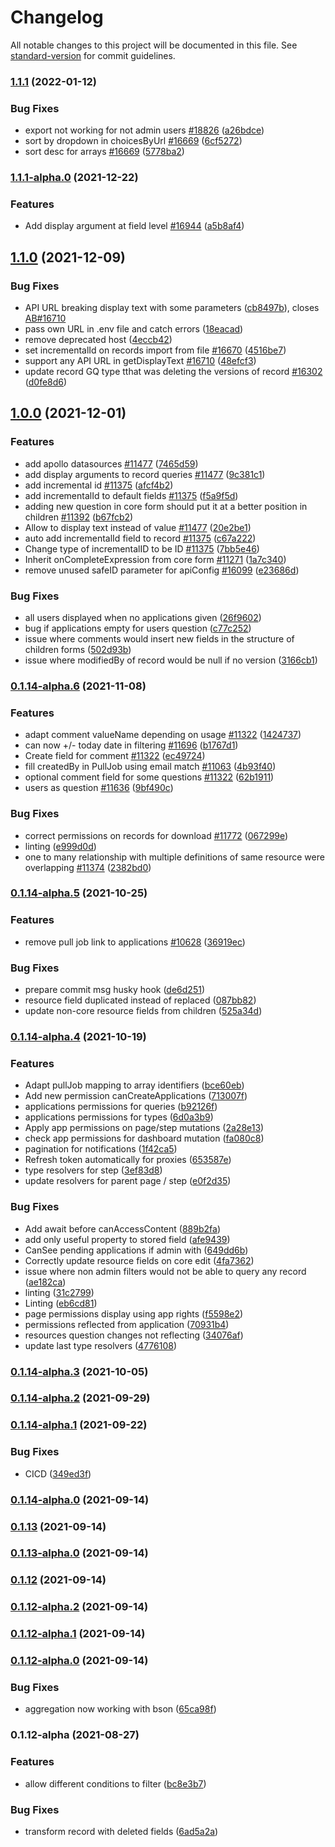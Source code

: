 # Changelog

All notable changes to this project will be documented in this file. See [standard-version](https://github.com/conventional-changelog/standard-version) for commit guidelines.

### [1.1.1](https://github.com/ReliefApplications/emrs-safe-backend/compare/v1.1.1-alpha.0...v1.1.1) (2022-01-12)


### Bug Fixes

* export not working for not admin users [#18826](https://github.com/ReliefApplications/oort-backend/issues/18826) ([a26bdce](https://github.com/ReliefApplications/emrs-safe-backend/commits/a26bdceb9ec949a19eb800f857da3fd218824a07))
* sort by dropdown in choicesByUrl [#16669](https://github.com/ReliefApplications/oort-backend/issues/16669) ([6cf5272](https://github.com/ReliefApplications/emrs-safe-backend/commits/6cf5272d97ac8edd26606aa491f78dfa0dd3a7ac))
* sort desc for arrays [#16669](https://github.com/ReliefApplications/oort-backend/issues/16669) ([5778ba2](https://github.com/ReliefApplications/emrs-safe-backend/commits/5778ba278503d1a62045ffc6e0f37a64aa11f895))

### [1.1.1-alpha.0](https://github.com/ReliefApplications/emrs-safe-backend/compare/v1.1.0...v1.1.1-alpha.0) (2021-12-22)


### Features

* Add display argument at field level [#16944](https://github.com/ReliefApplications/oort-backend/issues/16944) ([a5b8af4](https://github.com/ReliefApplications/emrs-safe-backend/commits/a5b8af41b77954f7116c5516c123ab0d1314cb22))

## [1.1.0](https://github.com/ReliefApplications/emrs-safe-backend/compare/v1.0.0...v1.1.0) (2021-12-09)


### Bug Fixes

* API URL breaking display text with some parameters ([cb8497b](https://github.com/ReliefApplications/emrs-safe-backend/commits/cb8497b17667388a61ff3ed21dd6263458a2da98)), closes [AB#16710](https://github.com/ReliefApplications/AB/issues/16710)
* pass own URL in .env file and catch errors ([18eacad](https://github.com/ReliefApplications/emrs-safe-backend/commits/18eacad4ccb3f4035bb960ad104be55fb3f6b758))
* remove deprecated host ([4eccb42](https://github.com/ReliefApplications/emrs-safe-backend/commits/4eccb421a4fe23c41a46873457ca0524866d20a0))
* set incrementalId on records import from file [#16670](https://github.com/ReliefApplications/oort-backend/issues/16670) ([4516be7](https://github.com/ReliefApplications/emrs-safe-backend/commits/4516be75f5a9cf74b59e2d6edcbc63ddf9a3e9b5))
* support any API URL in getDisplayText [#16710](https://github.com/ReliefApplications/oort-backend/issues/16710) ([48efcf3](https://github.com/ReliefApplications/emrs-safe-backend/commits/48efcf30582ded867999f100eace5e7855936b44))
* update record GQ type tthat was deleting the versions of record [#16302](https://github.com/ReliefApplications/oort-backend/issues/16302) ([d0fe8d6](https://github.com/ReliefApplications/emrs-safe-backend/commits/d0fe8d61c4b434ca2cc4450da1a2127fa570e2b4))

## [1.0.0](https://github.com/ReliefApplications/emrs-safe-backend/compare/v0.1.14-alpha.6...v1.0.0) (2021-12-01)


### Features

* add apollo datasources [#11477](https://github.com/ReliefApplications/oort-backend/issues/11477) ([7465d59](https://github.com/ReliefApplications/emrs-safe-backend/commits/7465d59dcad0b89dc39987faf33d8140e10a863b))
* add display arguments to record queries [#11477](https://github.com/ReliefApplications/oort-backend/issues/11477) ([9c381c1](https://github.com/ReliefApplications/emrs-safe-backend/commits/9c381c1007ca7ec9bf59e97a3bfeb6c30331396d))
* add incremental id [#11375](https://github.com/ReliefApplications/oort-backend/issues/11375) ([afcf4b2](https://github.com/ReliefApplications/emrs-safe-backend/commits/afcf4b2cfba6256fa106c6a81b5e24ed940bc2ef))
* add incrementalId to default fields [#11375](https://github.com/ReliefApplications/oort-backend/issues/11375) ([f5a9f5d](https://github.com/ReliefApplications/emrs-safe-backend/commits/f5a9f5d661a185996efb7574dd33915a862dcd7e))
* adding new question in core form should put it at a better position in children [#11392](https://github.com/ReliefApplications/oort-backend/issues/11392) ([b67fcb2](https://github.com/ReliefApplications/emrs-safe-backend/commits/b67fcb26e947778c827f3405d52f031174546b6d))
* Allow to display text instead of value [#11477](https://github.com/ReliefApplications/oort-backend/issues/11477) ([20e2be1](https://github.com/ReliefApplications/emrs-safe-backend/commits/20e2be18487ebc5b9dabe5826368dec35288b859))
* auto add incrementalId field to record [#11375](https://github.com/ReliefApplications/oort-backend/issues/11375) ([c67a222](https://github.com/ReliefApplications/emrs-safe-backend/commits/c67a2227b44e330d228c50cdd0fabcb0b789fe25))
* Change type of incrementalID to be ID [#11375](https://github.com/ReliefApplications/oort-backend/issues/11375) ([7bb5e46](https://github.com/ReliefApplications/emrs-safe-backend/commits/7bb5e469fe198c0bfc2aa056ac51383c9d1636a5))
* Inherit onCompleteExpression from core form [#11271](https://github.com/ReliefApplications/oort-backend/issues/11271) ([1a7c340](https://github.com/ReliefApplications/emrs-safe-backend/commits/1a7c3405a4aa500e2893c44389f9f83dadd466ef))
* remove unused safeID parameter for apiConfig [#16099](https://github.com/ReliefApplications/oort-backend/issues/16099) ([e23686d](https://github.com/ReliefApplications/emrs-safe-backend/commits/e23686d5017105400fe2e3cd87d524dc3c39f8d0))


### Bug Fixes

* all users displayed when no applications given ([26f9602](https://github.com/ReliefApplications/emrs-safe-backend/commits/26f960206b8f3b245353196c9e6fa5dfbb2e2977))
* bug if applications empty for users question ([c77c252](https://github.com/ReliefApplications/emrs-safe-backend/commits/c77c252cae4b2fcdb74c6f95d2d21ca15151f701))
* issue where comments would insert new fields in the structure of children forms ([502d93b](https://github.com/ReliefApplications/emrs-safe-backend/commits/502d93bbb56e87f3dcdfd2e80e32c2df372f6b94))
* issue where modifiedBy of record would be null if no version ([3166cb1](https://github.com/ReliefApplications/emrs-safe-backend/commits/3166cb1ac1b3d0a3788d90f65452bd4dd4d11f9f))

### [0.1.14-alpha.6](https://github.com/ReliefApplications/emrs-safe-backend/compare/v0.1.14-alpha.5...v0.1.14-alpha.6) (2021-11-08)


### Features

* adapt comment valueName depending on usage [#11322](https://github.com/ReliefApplications/emrs-safe-backend/issues/11322) ([1424737](https://github.com/ReliefApplications/emrs-safe-backend/commits/14247372d72fecc66f229a61b5cef80ae490cbfd))
* can now +/- today date in filtering [#11696](https://github.com/ReliefApplications/emrs-safe-backend/issues/11696) ([b1767d1](https://github.com/ReliefApplications/emrs-safe-backend/commits/b1767d12098b7728972a8dbb1e2dd2f695834094))
* Create field for comment [#11322](https://github.com/ReliefApplications/emrs-safe-backend/issues/11322) ([ec49724](https://github.com/ReliefApplications/emrs-safe-backend/commits/ec4972428a54f29235d1359756469e7980138c9d))
* fill createdBy in PullJob using email match [#11063](https://github.com/ReliefApplications/emrs-safe-backend/issues/11063) ([4b93f40](https://github.com/ReliefApplications/emrs-safe-backend/commits/4b93f4022c3b1d36a2fa0b89306eca1c941c7657))
* optional comment field for some questions [#11322](https://github.com/ReliefApplications/emrs-safe-backend/issues/11322) ([62b1911](https://github.com/ReliefApplications/emrs-safe-backend/commits/62b1911964539da68819cf9472d61d19aff6ba14))
* users as question [#11636](https://github.com/ReliefApplications/emrs-safe-backend/issues/11636) ([9bf490c](https://github.com/ReliefApplications/emrs-safe-backend/commits/9bf490c3af293e6c9ec41194886e29c3d315d0ed))


### Bug Fixes

* correct permissions on records for download [#11772](https://github.com/ReliefApplications/emrs-safe-backend/issues/11772) ([067299e](https://github.com/ReliefApplications/emrs-safe-backend/commits/067299e9991336c24615999532390bcbd02da7ef))
* linting ([e999d0d](https://github.com/ReliefApplications/emrs-safe-backend/commits/e999d0d57f19fbf806d0fe68cd148ead531934d2))
* one to many relationship with multiple definitions of same resource were overlapping [#11374](https://github.com/ReliefApplications/emrs-safe-backend/issues/11374) ([2382bd0](https://github.com/ReliefApplications/emrs-safe-backend/commits/2382bd0ce40e8619f37aea53e789cbb269d94986))

### [0.1.14-alpha.5](https://github.com/ReliefApplications/emrs-safe-backend/compare/v0.1.14-alpha.4...v0.1.14-alpha.5) (2021-10-25)


### Features

* remove pull job link to applications [#10628](https://github.com/ReliefApplications/emrs-safe-backend/issues/10628) ([36919ec](https://github.com/ReliefApplications/emrs-safe-backend/commits/36919ecbce3111575cfcd0fad1780860dc871368))


### Bug Fixes

* prepare commit msg husky hook ([de6d251](https://github.com/ReliefApplications/emrs-safe-backend/commits/de6d2513050ac291b137a9dab6c41d47df10f8aa))
* resource field duplicated instead of replaced ([087bb82](https://github.com/ReliefApplications/emrs-safe-backend/commits/087bb827519efa69f0fca452ac2c91089e486898))
* update non-core resource fields from children ([525a34d](https://github.com/ReliefApplications/emrs-safe-backend/commits/525a34d0394a7e6d5f40e4a845d576d67e4f0fe1))

### [0.1.14-alpha.4](https://github.com/ReliefApplications/emrs-safe-backend/compare/v0.1.14-alpha.3...v0.1.14-alpha.4) (2021-10-19)


### Features

* Adapt pullJob mapping to array identifiers ([bce60eb](https://github.com/ReliefApplications/emrs-safe-backend/commits/bce60eb7aa309c7157effd5c0199ef9238fd20c2))
* Add new permission canCreateApplications ([713007f](https://github.com/ReliefApplications/emrs-safe-backend/commits/713007fc1b1f318a013b1f1c3d5f156e9cd6009f))
* applications permissions for queries ([b92126f](https://github.com/ReliefApplications/emrs-safe-backend/commits/b92126fd1822262e226ce6ce0c1e8e3df1c7c427))
* applications permissions for types ([6d0a3b9](https://github.com/ReliefApplications/emrs-safe-backend/commits/6d0a3b9a198fbd0c055f3ebbb0b33ce7e3a49d8c))
* Apply app permissions on page/step mutations ([2a28e13](https://github.com/ReliefApplications/emrs-safe-backend/commits/2a28e13a1367486b8714c2589f099c17c093cecc))
* check app permissions for dashboard mutation ([fa080c8](https://github.com/ReliefApplications/emrs-safe-backend/commits/fa080c8912b0116a0dbea0b2bb2013894c2d99b0))
* pagination for notifications ([1f42ca5](https://github.com/ReliefApplications/emrs-safe-backend/commits/1f42ca537e8225d040d44417923113df4fc08250))
* Refresh token automatically for proxies ([653587e](https://github.com/ReliefApplications/emrs-safe-backend/commits/653587ed8c4e5fe445a82833fe18ffc5ccd61ca0))
* type resolvers for step ([3ef83d8](https://github.com/ReliefApplications/emrs-safe-backend/commits/3ef83d830e0fc2ee22507a05fb212333ccd46748))
* update resolvers for parent page / step ([e0f2d35](https://github.com/ReliefApplications/emrs-safe-backend/commits/e0f2d35f04d26ac73c76576ba2ec2a459095466c))


### Bug Fixes

* Add await before canAccessContent ([889b2fa](https://github.com/ReliefApplications/emrs-safe-backend/commits/889b2facc9104e22f99fdadd9b93c2984f5e872b))
* add only useful property to stored field ([afe9439](https://github.com/ReliefApplications/emrs-safe-backend/commits/afe94392f59c00a1b56a3491b755f9eff6a73056))
* CanSee pending applications if admin with ([649dd6b](https://github.com/ReliefApplications/emrs-safe-backend/commits/649dd6b9a8814c12472a2a0126472aaa661a40e9))
* Correctly update resource fields on core edit ([4fa7362](https://github.com/ReliefApplications/emrs-safe-backend/commits/4fa7362ca991eb3852023316f8e7e16ccf1d2928))
* issue where non admin filters would not be able to query any record ([ae182ca](https://github.com/ReliefApplications/emrs-safe-backend/commits/ae182ca40fdc530152ca3d0d02517c2190bf2d93))
* linting ([31c2799](https://github.com/ReliefApplications/emrs-safe-backend/commits/31c2799b9fda2ab1715eb75010c0524dc1b5ed2a))
* Linting ([eb6cd81](https://github.com/ReliefApplications/emrs-safe-backend/commits/eb6cd81130bd2a7d6535a96f6ad3b569fbd329ac))
* page permissions display using app rights ([f5598e2](https://github.com/ReliefApplications/emrs-safe-backend/commits/f5598e2794b7ecfc6fa235823abb6601d6284148))
* permissions reflected from application ([70931b4](https://github.com/ReliefApplications/emrs-safe-backend/commits/70931b4b44cc3887f74b0f2d9d739a226341a0d8))
* resources question changes not reflecting ([34076af](https://github.com/ReliefApplications/emrs-safe-backend/commits/34076afc98ff148aa837c2298530881cef8b7c17))
* update last type resolvers ([4776108](https://github.com/ReliefApplications/emrs-safe-backend/commits/477610831ed4c72b18410eee4ea3c3dbd53ed3d7))

### [0.1.14-alpha.3](https://github.com/ReliefApplications/emrs-safe-backend/compare/v0.1.14...v0.1.14-alpha.3) (2021-10-05)

### [0.1.14-alpha.2](https://github.com/ReliefApplications/emrs-safe-backend/compare/v0.1.14-alpha.1...v0.1.14-alpha.2) (2021-09-29)

### [0.1.14-alpha.1](https://github.com/ReliefApplications/emrs-safe-backend/compare/v0.1.14-alpha.0...v0.1.14-alpha.1) (2021-09-22)


### Bug Fixes

* CICD ([349ed3f](https://github.com/ReliefApplications/emrs-safe-backend/commits/349ed3fbc6a87e45201432a93a32804c3e660d5d))

### [0.1.14-alpha.0](https://github.com/ReliefApplications/emrs-safe-backend/compare/v0.1.13...v0.1.14-alpha.0) (2021-09-14)

### [0.1.13](https://github.com/ReliefApplications/emrs-safe-backend/compare/v0.1.13-alpha.0...v0.1.13) (2021-09-14)

### [0.1.13-alpha.0](https://github.com/ReliefApplications/emrs-safe-backend/compare/v0.1.12...v0.1.13-alpha.0) (2021-09-14)

### [0.1.12](https://github.com/ReliefApplications/emrs-safe-backend/compare/v0.1.12-alpha.2...v0.1.12) (2021-09-14)

### [0.1.12-alpha.2](https://github.com/ReliefApplications/emrs-safe-backend/compare/v0.1.12-alpha.1...v0.1.12-alpha.2) (2021-09-14)

### [0.1.12-alpha.1](https://github.com/ReliefApplications/emrs-safe-backend/compare/v0.1.12-alpha.0...v0.1.12-alpha.1) (2021-09-14)

### [0.1.12-alpha.0](https://github.com/ReliefApplications/emrs-safe-backend/compare/v0.1.12-alpha...v0.1.12-alpha.0) (2021-09-14)


### Bug Fixes

* aggregation now working with bson ([65ca98f](https://github.com/ReliefApplications/emrs-safe-backend/commits/65ca98fab275bc3f098d80eb505c24b6c3d11fd0))

### 0.1.12-alpha (2021-08-27)


### Features

* allow different conditions to filter ([bc8e3b7](https://github.com/ReliefApplications/emrs-safe-backend/commits/bc8e3b7de65b0b9076ff1146ddf725bc6a8258bf))


### Bug Fixes

* transform record with deleted fields ([6ad5a2a](https://github.com/ReliefApplications/emrs-safe-backend/commits/6ad5a2ac87f12fcaf8bca461f29f6d3b89f3f605))
